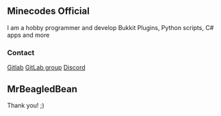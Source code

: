 ## Minecodes Official

I am a hobby programmer and develop Bukkit Plugins, Python scripts, C# apps and more

### Contact

[Gitlab](https://gitlab.com/Minecodes13)
[GitLab group](https://gitlab.com/minecodes-codes)
[Discord](https://discord.gg/QKxt6z3)

















































## MrBeagledBean
Thank you! ;)
